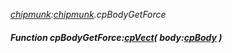 _[chipmunk](../../modules/chipmunk/chipmunk-module.md):[chipmunk](../../modules/chipmunk/chipmunk-module.md).cpBodyGetForce_
##### Function cpBodyGetForce:[cpVect](../../modules/chipmunk/chipmunk-cpvect.md)( body:[cpBody](../../modules/chipmunk/chipmunk-cpbody.md) )
